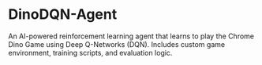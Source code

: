 # DinoDQN-Agent
An AI-powered reinforcement learning agent that learns to play the Chrome Dino Game using Deep Q-Networks (DQN). Includes custom game environment, training scripts, and evaluation logic.
